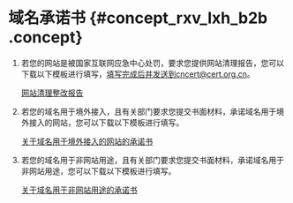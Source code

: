 # 域名承诺书 {#concept_rxv_lxh_b2b .concept}

1.  若您的网站是被国家互联网应急中心处罚，要求您提供网站清理报告，您可以下载以下模板进行填写，填写完成后并发送到cncert@cert.org.cn。

    [网站清理整改报告](http://docs-aliyun.cn-hangzhou.oss.aliyun-inc.com/assets/attach/58399/cn_zh/1503394396758/%E7%BD%91%E7%AB%99%E6%B8%85%E7%90%86%E6%95%B4%E6%94%B9%E6%8A%A5%E5%91%8A-cncert.doc)

2.  若您的域名用于境外接入，且有关部门要求您提交书面材料，承诺域名用于境外接入的网站，您可以下载以下模板进行填写。

    [关于域名用于境外接入的网站的承诺书](http://docs-aliyun.cn-hangzhou.oss.aliyun-inc.com/assets/attach/58399/cn_zh/1503394547750/%E5%85%B3%E4%BA%8E%E5%9F%9F%E5%90%8D%E7%94%A8%E4%BA%8E%E5%A2%83%E5%A4%96%E6%8E%A5%E5%85%A5%E7%9A%84%E7%BD%91%E7%AB%99%E7%9A%84%E6%89%BF%E8%AF%BA%E4%B9%A6.doc)

3.  若您的域名用于非网站用途，且有关部门要求您提交书面材料，承诺域名用于非网站用途，您可以下载以下模板进行填写。

    [关于域名用于非网站用途的承诺书](http://docs-aliyun.cn-hangzhou.oss.aliyun-inc.com/assets/attach/58399/cn_zh/1503394644902/%E5%85%B3%E4%BA%8E%E5%9F%9F%E5%90%8D%E7%94%A8%E4%BA%8E%E9%9D%9E%E7%BD%91%E7%AB%99%E7%94%A8%E9%80%94%E7%9A%84%E6%89%BF%E8%AF%BA%E4%B9%A6.doc)



